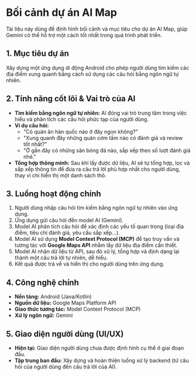 # Bối cảnh dự án AI Map

Tài liệu này dùng để định hình bối cảnh và mục tiêu cho dự án AI Map, giúp Gemini có thể hỗ trợ một cách tốt nhất trong quá trình phát triển.

## 1. Mục tiêu dự án

Xây dựng một ứng dụng di động Android cho phép người dùng tìm kiếm các địa điểm xung quanh bằng cách sử dụng các câu hỏi bằng ngôn ngữ tự nhiên.

## 2. Tính năng cốt lõi & Vai trò của AI

- **Tìm kiếm bằng ngôn ngữ tự nhiên:** AI đóng vai trò trung tâm trong việc hiểu và phân tích các câu hỏi phức tạp của người dùng.
- **Ví dụ câu hỏi:**
    - "Có quán ăn hàn quốc nào ở đây ngon không?"
    - "Xung quanh đây những quán cơm tấm nào có đánh giá và review tốt nhất?"
    - "Ở gần đây có những sân bóng đá nào, sắp xếp theo số lượt đánh giá nhé."
- **Tổng hợp thông minh:** Sau khi lấy được dữ liệu, AI sẽ tự tổng hợp, lọc và sắp xếp thông tin để đưa ra câu trả lời phù hợp nhất cho người dùng, thay vì chỉ hiển thị một danh sách thô.

## 3. Luồng hoạt động chính

1.  Người dùng nhập câu hỏi tìm kiếm bằng ngôn ngữ tự nhiên vào ứng dụng.
2.  Ứng dụng gửi câu hỏi đến model AI (Gemini).
3.  Model AI phân tích câu hỏi để xác định các yếu tố quan trọng (loại địa điểm, tiêu chí đánh giá, yêu cầu sắp xếp...).
4.  Model AI sử dụng **Model Context Protocol (MCP)** để tạo truy vấn và tương tác với **Google Maps API** nhằm lấy dữ liệu địa điểm cần thiết.
5.  Model AI nhận dữ liệu từ API, sau đó xử lý, tổng hợp và định dạng lại thành một câu trả lời tự nhiên, dễ hiểu.
6.  Kết quả được trả về và hiển thị cho người dùng trên ứng dụng.

## 4. Công nghệ chính

- **Nền tảng:** Android (Java/Kotlin)
- **Nguồn dữ liệu:** Google Maps Platform API
- **Giao thức tương tác:** Model Context Protocol (MCP)
- **Xử lý ngôn ngữ:** Gemini

## 5. Giao diện người dùng (UI/UX)

- **Hiện tại:** Giao diện người dùng chưa được định hình cụ thể ở giai đoạn đầu.
- **Tập trung ban đầu:** Xây dựng và hoàn thiện luồng xử lý backend (từ câu hỏi của người dùng đến câu trả lời của AI).
